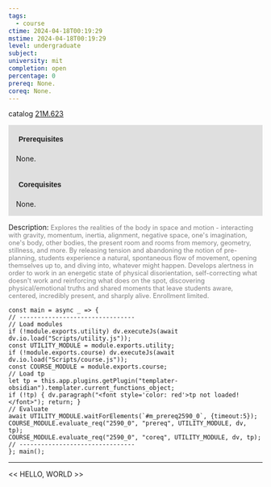```yaml
---
tags:
  - course
ctime: 2024-04-18T00:19:29
mstime: 2024-04-18T00:19:29
level: undergraduate
subject: 
university: mit
completion: open
percentage: 0
prereq: None.
coreq: None.
---
```


catalog [21M.623](http://student.mit.edu/catalog/m21Mb.html#21M.623)

<span style="display: block; padding: 15px; background-color: rgb(100, 100, 100, 0.2);"><font id="m_prereq2590_0" style="display: block; font-family: Arial, sans-serif; font-weight: bold; padding: 5px">Prerequisites</font><br><span id="prereq2590_0">None.</span></span>
<span style="display: block; padding: 15px; background-color: rgb(100, 100, 100, 0.2);"><font id="m_coreq2590_0" style="display: block; font-family: Arial, sans-serif; font-weight: bold; padding: 5px">Corequisites</font><br><span id="coreq2590_0">None.</span></span>

<font style="">Description:</font>
<font style="color: grey; font-size: 0.8rem;">Explores the realities of the body in space and motion - interacting with gravity, momentum, inertia, alignment, negative space, one's imagination, one's body, other bodies, the present room and rooms from memory, geometry, stillness, and more. By releasing tension and abandoning the notion of pre-planning, students experience a natural, spontaneous flow of movement, opening themselves up to, and diving into, whatever might happen. Develops alertness in order to work in an energetic state of physical disorientation, self-correcting what doesn't work and reinforcing what does on the spot, discovering physical/emotional truths and shared moments that leave students aware, centered, incredibly present, and sharply alive. Enrollment limited.</font>

```dataviewjs
const main = async _ => {
// --------------------------------
// Load modules
if (!module.exports.utility) dv.executeJs(await dv.io.load("Scripts/utility.js"));
const UTILITY_MODULE = module.exports.utility;
if (!module.exports.course) dv.executeJs(await dv.io.load("Scripts/course.js"));
const COURSE_MODULE = module.exports.course;
// Load tp
let tp = this.app.plugins.getPlugin("templater-obsidian").templater.current_functions_object;
if (!tp) { dv.paragraph("<font style='color: red'>tp not loaded!</font>"); return; }
// Evaluate
await UTILITY_MODULE.waitForElements(`#m_prereq2590_0`, {timeout:5});
COURSE_MODULE.evaluate_req("2590_0", "prereq", UTILITY_MODULE, dv, tp);
COURSE_MODULE.evaluate_req("2590_0", "coreq", UTILITY_MODULE, dv, tp);
// --------------------------------
}; main();
```

---

<< HELLO, WORLD >>
